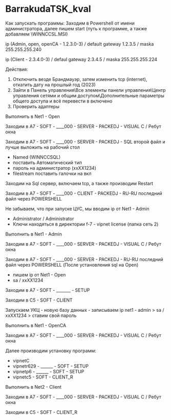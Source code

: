 # BarrakudaTSK_kval
Как запускать программы: 
Заходим в Powershell от имени администратора, далее пишем start (путь к программе, а также добавляем \WINNCCSL.MSI)

ip (Admin, open, openCA - 1.2.3.0-3) / default gateway 1.2.3.5 / maska 255.255.255.240

ip (Client - 2.3.4.0-3) / defaul gateway 2.3.4.5 / maska 255.255.255.224

Действия: 
1. Отключить везде Брандмауэр, затем изменить tcp (internet), откатить дату на прошлый год (2023)
2. Зайти в Панель управления\Все элементы панели управления\Центр управления сетями и общим доступом\Дополнительные параметры общего доступа и всё перевести в включено
3. Проверить адаптеры


Выполнить в Net1 - Open

Заходим в A7 - SOFT - ____000 - SERVER - PACKEDJ - VISUAL C / Ребут окна

Заходим в A7 - SOFT - ____000 - SERVER - PACKEDJ - SQL второй файл и лучше выложить на рабочий стол
  - Named (WINNCCSQL)
  - поставить Автоматический тип
  - пароль на администратор (xxXX1234)
  - filestream поставить галочки на вкл

Заходим на Sql сервер, включаем tcp, а также производим Restart

Заходим в A7 - SOFT - ____000 - CLIENT - PACKEDJ - RU-RU последний файл через POWERSHELL

Не забываем, что при запуске ЦУС, мы вводим ip от Net1 - Admin
  - Administrator / Administrator
  - Ключи находяться в директории f-7 - vipnet license (папка сеть 2)

Выполнить в  Net1 - Admin 

Заходим в A7 - SOFT - ____000 - SERVER - PACKEDJ - VISUAL C / Ребут окна

Заходим в A7 - SOFT - ____000 - SERVER - PACKEDJ - RU-RU последний файл через POWERSHELL  (После установления sql на Open)
  - пишем ip от Net1 - Open
  - sa / xxXX1234

Заходим в A7 - SOFT - _______ - SETUP

Заходим в C5 - SOFT - CLIENT

Запускаем УКЦ - новую базу данных - записываем ip net1 - admin > sa / xxXX1234 > ставим свой пароль

Выполнить в Net1 - OpenCA

Заходим в A7 - SOFT - ____000 - SERVER - PACKEDJ - VISUAL C / Ребут окна

Далее производим установку программ:
  - vipnetC
  - vipnetr629 - ______ - SOFT - SETUP
  - vipnetp6 - ______ - SOFT - SETUP
  - vipnetc5 - SOFT - CLIENT_R

Выполнить в Net2 - Client

Заходим в A7 - SOFT - ____000 - SERVER - PACKEDJ - VISUAL C / Ребут окна

Заходим в C5 - SOFT - CLIENT_R
